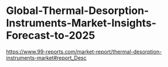 # Global-Thermal-Desorption-Instruments-Market-Insights-Forecast-to-2025
https://www.99-reports.com/market-report/thermal-desorption-instruments-market#report_Desc
